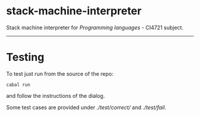 # stack-machine-interpreter 

Stack machine interpreter for *Programming languages* - CI4721 subject.

---

# Testing

To test just run from the source of the repo:

```
cabal run 
```

and follow the instructions of the dialog.

Some test cases are provided under *./test/correct/* and *./test/fail*.
